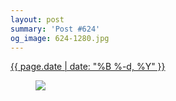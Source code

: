 ```yaml
---
layout: post
summary: 'Post #624'
og_image: 624-1280.jpg
---
```


<p>
 <time>
  <a href="/624">
   {{ page.date | date: "%B %-d, %Y" }}
  </a>
 </time>
 <a href="/624">
  <figure data-taken="4/30/2017">
   <img sizes="(min-width: 700px) 50vw, calc(100vw - 2rem)" src="{{ site.assets_url }}/624-640.jpg" srcset="{{ site.assets_url }}/624-320.jpg 320w, {{ site.assets_url }}/624-640.jpg 640w, {{ site.assets_url }}/624-960.jpg 960w, {{ site.assets_url }}/624-1280.jpg 1280w"/>
  </figure>
 </a>
</p>
